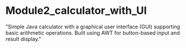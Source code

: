 # Module2_calculator_with_UI
"Simple Java calculator with a graphical user interface (GUI) supporting basic arithmetic operations. Built using AWT for button-based input and result display."

